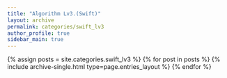```yaml
---
title: "Algorithm Lv3.(Swift)"
layout: archive
permalink: categories/swift_lv3
author_profile: true
sidebar_main: true
---
```


<!--assign posts에만 변수 변경 -->

{% assign posts = site.categories.swift_lv3 %}
{% for post in posts %} {% include archive-single.html type=page.entries_layout %} {% endfor %}
